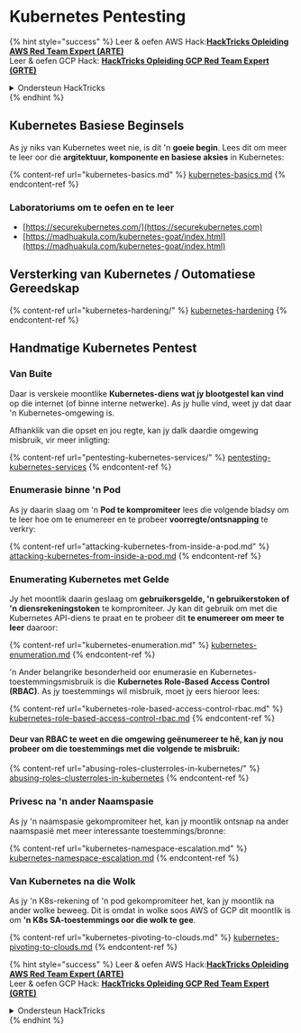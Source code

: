 # Kubernetes Pentesting

{% hint style="success" %}
Leer & oefen AWS Hack:<img src="/.gitbook/assets/image.png" alt="" data-size="line">[**HackTricks Opleiding AWS Red Team Expert (ARTE)**](https://training.hacktricks.xyz/courses/arte)<img src="/.gitbook/assets/image.png" alt="" data-size="line">\
Leer & oefen GCP Hack: <img src="/.gitbook/assets/image (2).png" alt="" data-size="line">[**HackTricks Opleiding GCP Red Team Expert (GRTE)**<img src="/.gitbook/assets/image (2).png" alt="" data-size="line">](https://training.hacktricks.xyz/courses/grte)

<details>

<summary>Ondersteun HackTricks</summary>

* Controleer die [**inskrywingsplanne**](https://github.com/sponsors/carlospolop)!
* **Sluit aan by die** 💬 [**Discord-groep**](https://discord.gg/hRep4RUj7f) of die [**telegram-groep**](https://t.me/peass) of **volg** ons op **Twitter** 🐦 [**@hacktricks\_live**](https://twitter.com/hacktricks\_live)**.**
* **Deel hacktruuks deur PR's in te dien by die** [**HackTricks**](https://github.com/carlospolop/hacktricks) en [**HackTricks Cloud**](https://github.com/carlospolop/hacktricks-cloud) github-opslag.

</details>
{% endhint %}

## Kubernetes Basiese Beginsels

As jy niks van Kubernetes weet nie, is dit 'n **goeie begin**. Lees dit om meer te leer oor die **argitektuur, komponente en basiese aksies** in Kubernetes:

{% content-ref url="kubernetes-basics.md" %}
[kubernetes-basics.md](kubernetes-basics.md)
{% endcontent-ref %}

### Laboratoriums om te oefen en te leer

* [https://securekubernetes.com/](https://securekubernetes.com)
* [https://madhuakula.com/kubernetes-goat/index.html](https://madhuakula.com/kubernetes-goat/index.html)

## Versterking van Kubernetes / Outomatiese Gereedskap

{% content-ref url="kubernetes-hardening/" %}
[kubernetes-hardening](kubernetes-hardening/)
{% endcontent-ref %}

## Handmatige Kubernetes Pentest

### Van Buite

Daar is verskeie moontlike **Kubernetes-diens wat jy blootgestel kan vind** op die internet (of binne interne netwerke). As jy hulle vind, weet jy dat daar 'n Kubernetes-omgewing is.

Afhanklik van die opset en jou regte, kan jy dalk daardie omgewing misbruik, vir meer inligting:

{% content-ref url="pentesting-kubernetes-services/" %}
[pentesting-kubernetes-services](pentesting-kubernetes-services/)
{% endcontent-ref %}

### Enumerasie binne 'n Pod

As jy daarin slaag om 'n **Pod te kompromiteer** lees die volgende bladsy om te leer hoe om te enumereer en te probeer **voorregte/ontsnapping** te verkry:

{% content-ref url="attacking-kubernetes-from-inside-a-pod.md" %}
[attacking-kubernetes-from-inside-a-pod.md](attacking-kubernetes-from-inside-a-pod.md)
{% endcontent-ref %}

### Enumerating Kubernetes met Gelde

Jy het moontlik daarin geslaag om **gebruikersgelde, 'n gebruikerstoken of 'n diensrekeningstoken** te kompromiteer. Jy kan dit gebruik om met die Kubernetes API-diens te praat en te probeer dit **te enumereer om meer te leer** daaroor:

{% content-ref url="kubernetes-enumeration.md" %}
[kubernetes-enumeration.md](kubernetes-enumeration.md)
{% endcontent-ref %}

'n Ander belangrike besonderheid oor enumerasie en Kubernetes-toestemmingsmisbruik is die **Kubernetes Role-Based Access Control (RBAC)**. As jy toestemmings wil misbruik, moet jy eers hieroor lees:

{% content-ref url="kubernetes-role-based-access-control-rbac.md" %}
[kubernetes-role-based-access-control-rbac.md](kubernetes-role-based-access-control-rbac.md)
{% endcontent-ref %}

#### Deur van RBAC te weet en die omgewing geënumereer te hê, kan jy nou probeer om die toestemmings met die volgende te misbruik:

{% content-ref url="abusing-roles-clusterroles-in-kubernetes/" %}
[abusing-roles-clusterroles-in-kubernetes](abusing-roles-clusterroles-in-kubernetes/)
{% endcontent-ref %}

### Privesc na 'n ander Naamspasie

As jy 'n naamspasie gekompromiteer het, kan jy moontlik ontsnap na ander naamspasië met meer interessante toestemmings/bronne:

{% content-ref url="kubernetes-namespace-escalation.md" %}
[kubernetes-namespace-escalation.md](kubernetes-namespace-escalation.md)
{% endcontent-ref %}

### Van Kubernetes na die Wolk

As jy 'n K8s-rekening of 'n pod gekompromiteer het, kan jy moontlik na ander wolke beweeg. Dit is omdat in wolke soos AWS of GCP dit moontlik is om **'n K8s SA-toestemmings oor die wolk te gee**.

{% content-ref url="kubernetes-pivoting-to-clouds.md" %}
[kubernetes-pivoting-to-clouds.md](kubernetes-pivoting-to-clouds.md)
{% endcontent-ref %}

{% hint style="success" %}
Leer & oefen AWS Hack:<img src="/.gitbook/assets/image.png" alt="" data-size="line">[**HackTricks Opleiding AWS Red Team Expert (ARTE)**](https://training.hacktricks.xyz/courses/arte)<img src="/.gitbook/assets/image.png" alt="" data-size="line">\
Leer & oefen GCP Hack: <img src="/.gitbook/assets/image (2).png" alt="" data-size="line">[**HackTricks Opleiding GCP Red Team Expert (GRTE)**<img src="/.gitbook/assets/image (2).png" alt="" data-size="line">](https://training.hacktricks.xyz/courses/grte)

<details>

<summary>Ondersteun HackTricks</summary>

* Kontroleer die [**inskrywingsplanne**](https://github.com/sponsors/carlospolop)!
* **Sluit aan by die** 💬 [**Discord-groep**](https://discord.gg/hRep4RUj7f) of die [**telegram-groep**](https://t.me/peass) of **volg** ons op **Twitter** 🐦 [**@hacktricks\_live**](https://twitter.com/hacktricks\_live)**.**
* **Deel hacktruuks deur PR's in te dien by die** [**HackTricks**](https://github.com/carlospolop/hacktricks) en [**HackTricks Cloud**](https://github.com/carlospolop/hacktricks-cloud) github-opslag.

</details>
{% endhint %}
